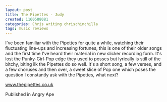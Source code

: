 ```yaml
---
layout: post
title: The Pipettes - Judy
created: 1160588081
categories: Chris writing chrischinchilla
tags: music reviews
---
```


I've been familiar with the Pipettes for quite a while, watching their fluctuating line-ups and increasing fortunes, this is one of their older songs and the first time I've heard their material in new slicker recording form. It's lost the Punky-Girl-Pop edge they used to posses but lyrically is still of the bitchy, biting ilk the Pipettes do so well. It's a short song, a few verses, and a few choruses and then over, a sweet slice of Pop one which poses the question I constantly ask with the Pipettes, what next?

<a href="https://www.thepipettes.co.uk" target="_blank">www.thepipettes.co.uk</a>

Published in Angry Ape
